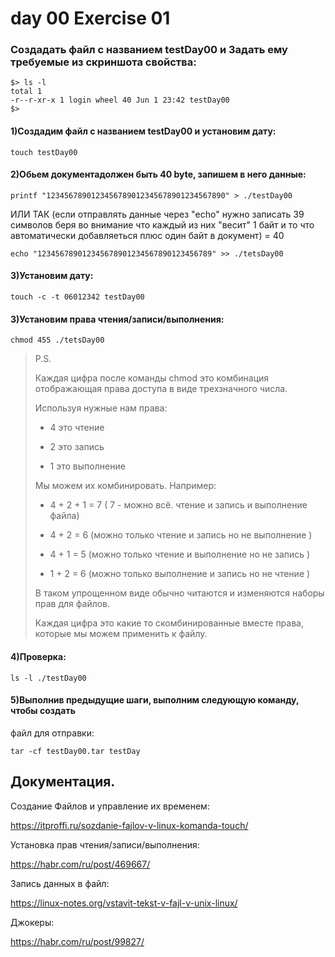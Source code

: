 # day 00 Exercise 01

### Создадать файл с названием testDay00 и Задать ему требуемые из скриншота свойства: 
```
$> ls -l
total 1
-r--r-xr-x 1 login wheel 40 Jun 1 23:42 testDay00
$>
```


#### 1)Создадим файл с названием testDay00 и установим дату: 

	touch testDay00


#### 2)Обьем документадолжен быть 40 byte, запишем в него данные:

	printf "1234567890123456789012345678901234567890" > ./testDay00

ИЛИ ТАК (если отправлять данные через "echo" нужно записать 39 символов беря во внимание что каждый из них "весит" 1 байт и то что автоматически добавляеться плюс один байт в документ) = 40

	echo "123456789012345678901234567890123456789" >> ./tetsDay00



#### 3)Установим дату: 

	touch -c -t 06012342 testDay00



#### 3)Установим права чтения/записи/выполнения: 

	chmod 455 ./tetsDay00


> P.S.
>
> Каждая цифра после команды chmod это комбинация отображающая права доступа в виде трехзначного числа.
>
> Используя нужные нам права:
>
> - 4 это чтение
>
> - 2 это запись
>
> - 1 это выполнение
>
> Мы можем их комбинировать. Например:
>
> - 4 + 2 + 1 = 7 ( 7 - можно всё. чтение и запись и выполнение файла)
>
> - 4 + 2 = 6 (можно только чтение и запись но не выполнение )
>
> - 4 + 1 = 5 (можно только чтение и выполнение но не запись )
>
> - 1 + 2 = 6 (можно только выполнение и запись но не чтение )
>
> В таком упрощенном виде обычно читаются и изменяются наборы прав для файлов.
>
> Каждая цифра это какие то скомбинированные вместе права, которые мы можем применить к файлу.


#### 4)Проверка:

	ls -l ./testDay00



#### 5)Выполнив предыдущие шаги, выполним следующую команду, чтобы создать
файл для отправки: 

	tar -cf testDay00.tar testDay




## Документация. ##


Создание Файлов и управление их временем:

https://itproffi.ru/sozdanie-fajlov-v-linux-komanda-touch/

Установка прав чтения/записи/выполнения:

https://habr.com/ru/post/469667/

Запись данных в файл:

https://linux-notes.org/vstavit-tekst-v-fajl-v-unix-linux/

Джокеры:

https://habr.com/ru/post/99827/

